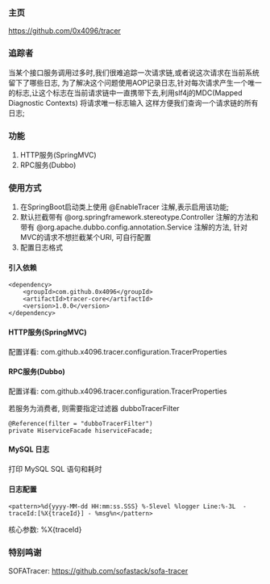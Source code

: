### 主页
https://github.com/0x4096/tracer

### 追踪者
当某个接口服务调用过多时,我们很难追踪一次请求链,或者说这次请求在当前系统留下了哪些日志,
为了解决这个问题使用AOP记录日志,针对每次请求产生一个唯一的标志,让这个标志在当前请求链中一直携带下去,利用slf4j的MDC(Mapped Diagnostic Contexts) 将请求唯一标志输入
这样方便我们查询一个请求链的所有日志;

### 功能
1. HTTP服务(SpringMVC)
2. RPC服务(Dubbo) 

### 使用方式
1. 在SpringBoot启动类上使用 @EnableTracer 注解,表示启用该功能;
2. 默认拦截带有 @org.springframework.stereotype.Controller 注解的方法和带有 @org.apache.dubbo.config.annotation.Service 注解的方法, 针对MVC的请求不想拦截某个URI, 可自行配置
3. 配置日志格式

#### 引入依赖

```
<dependency>
    <groupId>com.github.0x4096</groupId>
    <artifactId>tracer-core</artifactId>
    <version>1.0.0</version>
</dependency>
```

#### HTTP服务(SpringMVC)
配置详看: com.github.x4096.tracer.configuration.TracerProperties

#### RPC服务(Dubbo) 
配置详看: com.github.x4096.tracer.configuration.TracerProperties

若服务为消费者, 则需要指定过滤器 dubboTracerFilter
```
@Reference(filter = "dubboTracerFilter")
private HiserviceFacade hiserviceFacade;
```

#### MySQL 日志
打印 MySQL SQL 语句和耗时

#### 日志配置
```
<pattern>%d{yyyy-MM-dd HH:mm:ss.SSS} %-5level %logger Line:%-3L  - traceId:[%X{traceId}] - %msg%n</pattern>
```

核心参数: %X{traceId}

### 特别鸣谢
SOFATracer: https://github.com/sofastack/sofa-tracer
